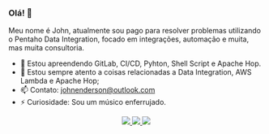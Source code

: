 ### Olá! 👋

Meu nome é John, atualmente sou pago para resolver problemas utilizando o Pentaho Data Integration, focado em integrações, automação e muita, mas muita consultoria.

- 🌱 Estou apreendendo GitLab, CI/CD, Pyhton, Shell Script e Apache Hop.
- 👀 Estou sempre atento a coisas relacionadas a Data Integration, AWS Lambda e Apache Hop;
- 📫 Contato: johnenderson@outlook.com
- ⚡ Curiosidade: Sou um músico enferrujado.


<p align="center">
  <a href="mailto:johnenderson@gmail.com">
    <img src="https://img.shields.io/badge/Gmail-D14836?style=for-the-badge&logo=gmail&logoColor=white" />
  </a>
  <a href="https://www.linkedin.com/in/john-enderson-8139bb2a">
    <img src="https://img.shields.io/badge/LinkedIn-0077B5?style=for-the-badge&logo=linkedin&logoColor=white" />
  </a>
   <a href="https://gitlab.com/johnenderson">
    <img src="https://img.shields.io/badge/GitLab-330F63?style=for-the-badge&logo=gitlab&logoColor=white" />
  </a>
 </p>

<!--
**badtuxx/badtuxx** is a ✨ _special_ ✨ repository because its `README.md` (this file) appears on your GitHub profile.
Here are some ideas to get you started:
- 🔭 I’m currently working on ...
- 🌱 I’m currently learning ...
- 👯 I’m looking to collaborate on ...
- 🤔 I’m looking for help with ...
- 💬 Ask me about ...
- 📫 How to reach me: ...
- 😄 Pronouns: ...
- ⚡ Fun fact: ...
-->
